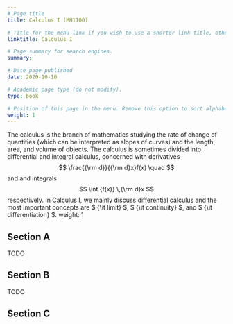 ```yaml
---
# Page title
title: Calculus I (MH1100)

# Title for the menu link if you wish to use a shorter link title, otherwise remove this option.
linktitle: Calculus I

# Page summary for search engines.
summary:

# Date page published
date: 2020-10-10

# Academic page type (do not modify).
type: book

# Position of this page in the menu. Remove this option to sort alphabetically.
weight: 1
---
```


The calculus is the branch of mathematics studying the rate of change of quantities (which can be interpreted as slopes of curves) and the length, area, and volume of objects. The calculus is sometimes divided into differential and integral calculus, concerned with derivatives $$ \frac{{\rm d}}{{\rm d}x}f(x) \quad $$ and and integrals $$ \int {f(x)} \,{\rm d}x $$ respectively. In Calculus I, we mainly discuss differential calculus and the most important concepts are $ {\it limit} $, $ {\it continuity} $, and $ {\it differentiation} $.
weight: 1

## Section A

TODO

## Section B

TODO

## Section C

